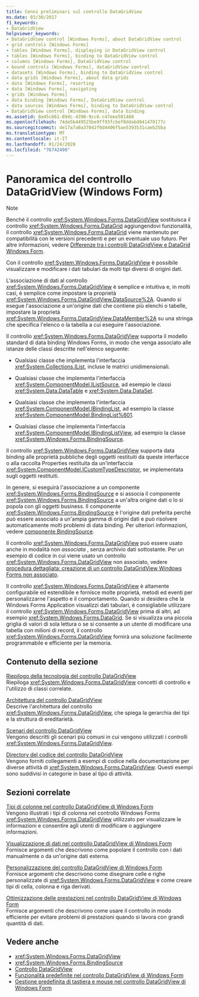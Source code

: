 ```yaml
---
title: Cenni preliminari sul controllo DataGridView
ms.date: 03/30/2017
f1_keywords:
- DataGridView
helpviewer_keywords:
- DataGridView control [Windows Forms], about DataGridView control
- grid controls [Windows Forms]
- tables [Windows Forms], displaying in DataGridView control
- tables [Windows Forms], binding to DataGridView control
- columns [Windows Forms], DataGridView control
- bound controls [Windows Forms], dataGridView control
- datasets [Windows Forms], binding to DataGridView control
- data grids [Windows Forms], about data grids
- data [Windows Forms], resorting
- data [Windows Forms], navigating
- grids [Windows Forms]
- data binding [Windows Forms], DataGridView control
- data sources [Windows Forms], binding to DataGridView control
- DataGridView control [Windows Forms], data binding
ms.assetid: 0a45c661-89dc-4390-9cc6-c47eee501488
ms.openlocfilehash: 74de5b449525be9ff93fcbef0ddabd041470177c
ms.sourcegitcommit: de17a7a0a37042f0d4406f5ae5393531caeb25ba
ms.translationtype: MT
ms.contentlocale: it-IT
ms.lasthandoff: 01/24/2020
ms.locfileid: "76742490"
---
```

# <a name="datagridview-control-overview-windows-forms"></a>Panoramica del controllo DataGridView (Windows Form)
> [!NOTE]
> Benché il controllo <xref:System.Windows.Forms.DataGridView> sostituisca il controllo <xref:System.Windows.Forms.DataGrid> aggiungendovi funzionalità, il controllo <xref:System.Windows.Forms.DataGrid> viene mantenuto per compatibilità con le versioni precedenti e per un eventuale uso futuro. Per altre informazioni, vedere [Differenze tra i controlli DataGridView e DataGrid Windows Form](differences-between-the-windows-forms-datagridview-and-datagrid-controls.md).  
  
 Con il controllo <xref:System.Windows.Forms.DataGridView> è possibile visualizzare e modificare i dati tabulari da molti tipi diversi di origini dati.  
  
 L'associazione di dati al controllo <xref:System.Windows.Forms.DataGridView> è semplice e intuitiva e, in molti casi, è semplice come impostare la proprietà <xref:System.Windows.Forms.DataGridView.DataSource%2A>. Quando si esegue l'associazione a un'origine dati che contiene più elenchi o tabelle, impostare la proprietà <xref:System.Windows.Forms.DataGridView.DataMember%2A> su una stringa che specifica l'elenco o la tabella a cui eseguire l'associazione.  
  
 Il controllo <xref:System.Windows.Forms.DataGridView> supporta il modello standard di data binding Windows Forms, in modo che venga associato alle istanze delle classi descritte nell'elenco seguente:  
  
- Qualsiasi classe che implementa l'interfaccia <xref:System.Collections.IList>, incluse le matrici unidimensionali.  
  
- Qualsiasi classe che implementa l'interfaccia <xref:System.ComponentModel.IListSource>, ad esempio le classi <xref:System.Data.DataTable> e <xref:System.Data.DataSet>.  
  
- Qualsiasi classe che implementa l'interfaccia <xref:System.ComponentModel.IBindingList>, ad esempio la classe <xref:System.ComponentModel.BindingList%601>.  
  
- Qualsiasi classe che implementa l'interfaccia <xref:System.ComponentModel.IBindingListView>, ad esempio la classe <xref:System.Windows.Forms.BindingSource>.  
  
 Il controllo <xref:System.Windows.Forms.DataGridView> supporta data binding alle proprietà pubbliche degli oggetti restituiti da queste interfacce o alla raccolta Properties restituita da un'interfaccia <xref:System.ComponentModel.ICustomTypeDescriptor>, se implementata sugli oggetti restituiti.  
  
 In genere, si eseguirà l'associazione a un componente <xref:System.Windows.Forms.BindingSource> e si associa il componente <xref:System.Windows.Forms.BindingSource> a un'altra origine dati o lo si popola con gli oggetti business. Il componente <xref:System.Windows.Forms.BindingSource> è l'origine dati preferita perché può essere associato a un'ampia gamma di origini dati e può risolvere automaticamente molti problemi di data binding. Per ulteriori informazioni, vedere [componente BindingSource](bindingsource-component.md).  
  
 Il controllo <xref:System.Windows.Forms.DataGridView> può essere usato anche in modalità non *associata* , senza archivio dati sottostante. Per un esempio di codice in cui viene usato un controllo <xref:System.Windows.Forms.DataGridView> non associato, vedere [procedura dettagliata: creazione di un controllo DataGridView Windows Forms non associato](walkthrough-creating-an-unbound-windows-forms-datagridview-control.md).  
  
 Il controllo <xref:System.Windows.Forms.DataGridView> è altamente configurabile ed estendibile e fornisce molte proprietà, metodi ed eventi per personalizzarne l'aspetto e il comportamento. Quando si desidera che la Windows Forms Application visualizzi dati tabulari, è consigliabile utilizzare il controllo <xref:System.Windows.Forms.DataGridView> prima di altri, ad esempio <xref:System.Windows.Forms.DataGrid>. Se si visualizza una piccola griglia di valori di sola lettura o se si consente a un utente di modificare una tabella con milioni di record, il controllo <xref:System.Windows.Forms.DataGridView> fornirà una soluzione facilmente programmabile e efficiente per la memoria.  
  
## <a name="in-this-section"></a>Contenuto della sezione  
 [Riepilogo della tecnologia del controllo DataGridView](datagridview-control-technology-summary-windows-forms.md)  
 Riepiloga <xref:System.Windows.Forms.DataGridView> concetti di controllo e l'utilizzo di classi correlate.  
  
 [Architettura del controllo DataGridView](datagridview-control-architecture-windows-forms.md)  
 Descrive l'architettura del controllo <xref:System.Windows.Forms.DataGridView>, che spiega la gerarchia dei tipi e la struttura di ereditarietà.  
  
 [Scenari del controllo DataGridView](datagridview-control-scenarios-windows-forms.md)  
 Vengono descritti gli scenari più comuni in cui vengono utilizzati i controlli <xref:System.Windows.Forms.DataGridView>.  
  
 [Directory del codice del controllo DataGridView](datagridview-control-code-directory-windows-forms.md)  
 Vengono forniti collegamenti a esempi di codice nella documentazione per diverse attività di <xref:System.Windows.Forms.DataGridView>. Questi esempi sono suddivisi in categorie in base al tipo di attività.  
  
## <a name="related-sections"></a>Sezioni correlate  
 [Tipi di colonne nel controllo DataGridView di Windows Form](column-types-in-the-windows-forms-datagridview-control.md)  
 Vengono illustrati i tipi di colonna nel controllo Windows Forms <xref:System.Windows.Forms.DataGridView> utilizzato per visualizzare le informazioni e consentire agli utenti di modificare o aggiungere informazioni.  
  
 [Visualizzazione di dati nel controllo DataGridView di Windows Form](displaying-data-in-the-windows-forms-datagridview-control.md)  
 Fornisce argomenti che descrivono come popolare il controllo con i dati manualmente o da un'origine dati esterna.  
  
 [Personalizzazione del controllo DataGridView di Windows Form](customizing-the-windows-forms-datagridview-control.md)  
 Fornisce argomenti che descrivono come disegnare celle e righe personalizzate di <xref:System.Windows.Forms.DataGridView> e come creare tipi di cella, colonna e riga derivati.  
  
 [Ottimizzazione delle prestazioni nel controllo DataGridView di Windows Form](performance-tuning-in-the-windows-forms-datagridview-control.md)  
 Fornisce argomenti che descrivono come usare il controllo in modo efficiente per evitare problemi di prestazioni quando si lavora con grandi quantità di dati.  
  
## <a name="see-also"></a>Vedere anche

- <xref:System.Windows.Forms.DataGridView>
- <xref:System.Windows.Forms.BindingSource>
- [Controllo DataGridView](datagridview-control-windows-forms.md)
- [Funzionalità predefinite nel controllo DataGridView di Windows Form](default-functionality-in-the-windows-forms-datagridview-control.md)
- [Gestione predefinita di tastiera e mouse nel controllo DataGridView di Windows Form](default-keyboard-and-mouse-handling-in-the-windows-forms-datagridview-control.md)
